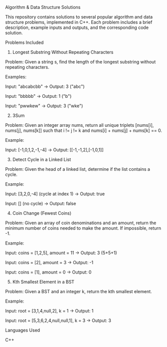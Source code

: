 Algorithm & Data Structure Solutions

This repository contains solutions to several popular algorithm and data structure problems, implemented in C++. Each problem includes a brief description, example inputs and outputs, and the corresponding code solution.

Problems Included
1. Longest Substring Without Repeating Characters

Problem: Given a string s, find the length of the longest substring without repeating characters.

Examples:

Input: "abcabcbb" → Output: 3 ("abc")

Input: "bbbbb" → Output: 1 ("b")

Input: "pwwkew" → Output: 3 ("wke")

2. 3Sum

Problem: Given an integer array nums, return all unique triplets [nums[i], nums[j], nums[k]] such that i != j != k and nums[i] + nums[j] + nums[k] == 0.

Example:

Input: [-1,0,1,2,-1,-4] → Output: [[-1,-1,2],[-1,0,1]]

3. Detect Cycle in a Linked List

Problem: Given the head of a linked list, determine if the list contains a cycle.

Example:

Input: [3,2,0,-4] (cycle at index 1) → Output: true

Input: [] (no cycle) → Output: false

4. Coin Change (Fewest Coins)

Problem: Given an array of coin denominations and an amount, return the minimum number of coins needed to make the amount. If impossible, return -1.

Example:

Input: coins = [1,2,5], amount = 11 → Output: 3 (5+5+1)

Input: coins = [2], amount = 3 → Output: -1

Input: coins = [1], amount = 0 → Output: 0

5. Kth Smallest Element in a BST

Problem: Given a BST and an integer k, return the kth smallest element.

Example:

Input: root = [3,1,4,null,2], k = 1 → Output: 1

Input: root = [5,3,6,2,4,null,null,1], k = 3 → Output: 3

Languages Used

C++
